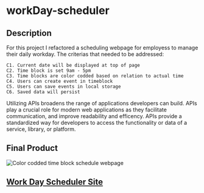 # workDay-scheduler

## Description

For this project I refactored a scheduling webpage for employess to manage their daily workday. The criterias that needed to be addressed:  

    C1. Current date will be displayed at top of page 
    C2. Time block is set 9am - 5pm  
    C3. Time blocks are color codded based on relation to actual time
    C4. Users can create event in timeblock
    C5. Users can save events in local storage 
    C6. Saved data will persist 

Utilizing APIs broadens the range of applications developers can build. APIs play a crucial role for modern web applications as they facilitate communication, and improve readability and efficency. APIs provide a standardized way for developers to access the functionality or data of a service, library, or platform.  

## Final Product
![Color codded time block schedule webpage](./assets/images/)


## [Work Day Scheduler Site](https://margauxjenica.github.io/workDay-scheduler/)